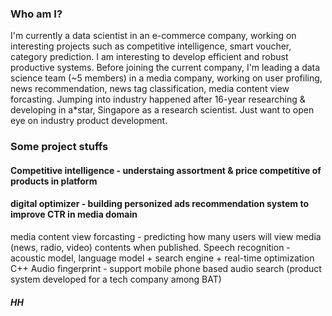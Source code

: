 ### Who am I?
I'm currently a data scientist in an e-commerce company, working on interesting projects such as competitive intelligence, smart voucher, category prediction. I am interesting to develop efficient and robust productive systems. 
Before joining the current company, I'm leading a data science team (~5 members) in a media company, working on user profiling, news recommendation, news tag classification, media content view forcasting.
Jumping into industry happened after 16-year researching & developing in a*star, Singapore as a research scientist. Just want to open eye on industry product development.
### Some project stuffs
#### Competitive intelligence - understaing assortment & price competitive of products in platform
#### digital optimizer - building personized ads recommendation system to improve CTR in media domain
media content view forcasting - predicting how many users will view media (news, radio, video) contents when published. 
Speech recognition - acoustic model, language model + search engine + real-time optimization C++
Audio fingerprint - support mobile phone based audio search (product system developed for a tech company among BAT)
#####  HH
<!--
**aigaosheng/aigaosheng** is a ✨ _special_ ✨ repository because its `README.md` (this file) appears on your GitHub profile.

Here are some ideas to get you started:

- 🔭 I’m currently working on ...
- 🌱 I’m currently learning ...
- 👯 I’m looking to collaborate on ...
- 🤔 I’m looking for help with ...
- 💬 Ask me about ...
- 📫 How to reach me: ...
- 😄 Pronouns: ...
- ⚡ Fun fact: ...
-->
